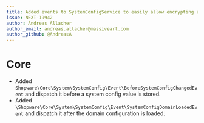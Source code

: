 ```yaml
---
title: Added events to SystemConfigService to easily allow encrypting and decrypting of stored configuration values in combination with decorating the SystemConfigLoader.
issue: NEXT-19942
author: Andreas Allacher
author_email: andreas.allacher@massiveart.com
author_github: @AndreasA
---
```

# Core
* Added `Shopware\Core\System\SystemConfig\Event\BeforeSystemConfigChangedEvent` and dispatch it before a system config value is stored.
* Added `\Shopware\Core\System\SystemConfig\Event\SystemConfigDomainLoadedEvent` and dispatch it after the domain configuration is loaded.
